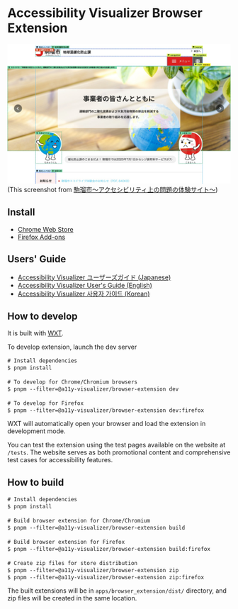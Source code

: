 # Accessibility Visualizer Browser Extension

![Screenshot of 駒瑠市. Showing annotations of accessibility properties](./a11y-visualizer-komarushi.jpg)
(This screenshot from [駒瑠市〜アクセシビリティ上の問題の体験サイト〜](https://a11yc.com/city-komaru/))

## Install

- [Chrome Web Store](https://chromewebstore.google.com/detail/accessibility-visualizer/idcacekakoknnpbfjcdhnkffgfbddnhk)
- [Firefox Add-ons](https://addons.mozilla.org/ja/firefox/addon/accessibility-visualizer/)

## Users' Guide

- [Accessibility Visualizer ユーザーズガイド (Japanese)](./docs/ja/UsersGuide.md)
- [Accessibility Visualizer User's Guide (English)](./docs/en/UsersGuide.md)
- [Accessibility Visualizer 사용자 가이드 (Korean)](./docs/ko/UsersGuide.md)

## How to develop

It is built with [WXT](https://wxt.dev/).

To develop extension, launch the dev server

```
# Install dependencies
$ pnpm install

# To develop for Chrome/Chromium browsers
$ pnpm --filter=@a11y-visualizer/browser-extension dev

# To develop for Firefox
$ pnpm --filter=@a11y-visualizer/browser-extension dev:firefox
```

WXT will automatically open your browser and load the extension in development mode.

You can test the extension using the test pages available on the website at `/tests`. The website serves as both promotional content and comprehensive test cases for accessibility features.

## How to build

```
# Install dependencies
$ pnpm install

# Build browser extension for Chrome/Chromium
$ pnpm --filter=@a11y-visualizer/browser-extension build

# Build browser extension for Firefox
$ pnpm --filter=@a11y-visualizer/browser-extension build:firefox

# Create zip files for store distribution
$ pnpm --filter=@a11y-visualizer/browser-extension zip
$ pnpm --filter=@a11y-visualizer/browser-extension zip:firefox
```

The built extensions will be in `apps/browser_extension/dist/` directory, and zip files will be created in the same location.
